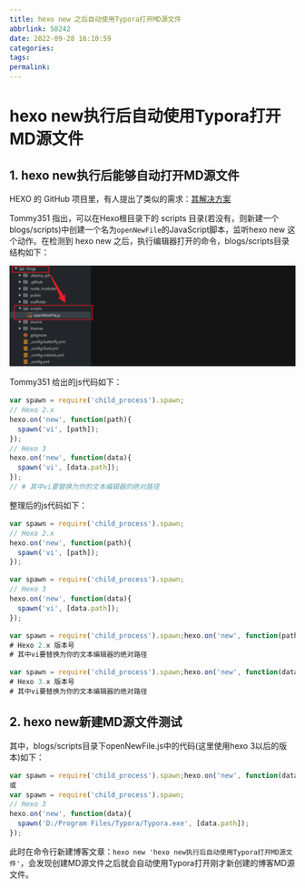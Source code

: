 ```yaml
---
title: hexo new 之后自动使用Typora打开MD源文件
abbrlink: 58242
date: 2022-09-28 16:10:59
categories:
tags:
permalink:
---
```


# hexo new执行后自动使用Typora打开MD源文件

## 1. hexo new执行后能够自动打开MD源文件

HEXO 的 GitHub 项目里，有人提出了类似的需求：[其解决方案](https://github.com/hexojs/hexo/issues/1007)

Tommy351 指出，可以在Hexo根目录下的 scripts 目录(若没有，则新建一个blogs/scripts)中创建一个名为`openNewFile`的JavaScript脚本，监听hexo new 这个动作。在检测到 hexo new 之后，执行编辑器打开的命令，blogs/scripts目录结构如下：

![image-20221128155536382](hexo-new-之后自动使用Typora打开MD源文件/image-20221128155536382.png)

Tommy351 给出的js代码如下：

```js
var spawn = require('child_process').spawn;
// Hexo 2.x
hexo.on('new', function(path){
  spawn('vi', [path]);
});
// Hexo 3
hexo.on('new', function(data){
  spawn('vi', [data.path]);
});
// # 其中vi要替换为你的文本编辑器的绝对路径
```

整理后的js代码如下：

```js
var spawn = require('child_process').spawn;
// Hexo 2.x
hexo.on('new', function(path){
  spawn('vi', [path]);
});
```

```js
var spawn = require('child_process').spawn;
// Hexo 3
hexo.on('new', function(data){
  spawn('vi', [data.path]);
});
```

```js
var spawn = require('child_process').spawn;hexo.on('new', function(path){  spawn('vi', [path]);});
# Hexo 2.x 版本号
# 其中vi要替换为你的文本编辑器的绝对路径
```

```js
var spawn = require('child_process').spawn;hexo.on('new', function(data){  spawn('vi', [data.path]);});
# Hexo 3.x 版本号
# 其中vi要替换为你的文本编辑器的绝对路径
```

## 2. hexo new新建MD源文件测试

其中，blogs/scripts目录下openNewFile.js中的代码(这里使用hexo 3以后的版本)如下：

```js
var spawn = require('child_process').spawn;hexo.on('new', function(data){    spawn('D:/Program Files/Typora/Typora.exe ', [data.path]);}); 
或
var spawn = require('child_process').spawn;
// Hexo 3
hexo.on('new', function(data){
  spawn('D:/Program Files/Typora/Typora.exe', [data.path]);
});
```

此时在命令行新建博客文章：`hexo new 'hexo new执行后自动使用Typora打开MD源文件'`，会发现创建MD源文件之后就会自动使用Typora打开刚才新创建的博客MD源文件。
